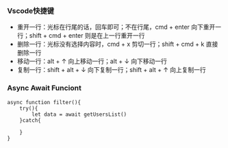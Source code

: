 ### Vscode快捷键
- 重开一行：光标在行尾的话，回车即可；不在行尾，cmd + enter 向下重开一行；shift + cmd + enter 则是在上一行重开一行
- 删除一行：光标没有选择内容时，cmd + x 剪切一行；shift + cmd + k 直接删除一行
- 移动一行：alt + ↑ 向上移动一行；alt + ↓ 向下移动一行
- 复制一行：shift + alt + ↓ 向下复制一行；shift + alt + ↑ 向上复制一行
### Async Await Funciont 
```
async function filter(){
    try(){
        let data = await getUsersList()
    }catch{
            
    }
}
```